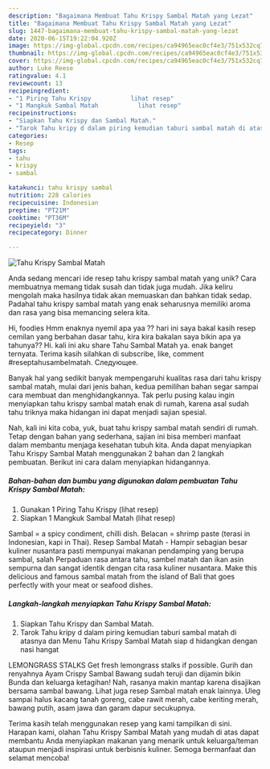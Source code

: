 ```yaml
---
description: "Bagaimana Membuat Tahu Krispy Sambal Matah yang Lezat"
title: "Bagaimana Membuat Tahu Krispy Sambal Matah yang Lezat"
slug: 1447-bagaimana-membuat-tahu-krispy-sambal-matah-yang-lezat
date: 2020-06-15T19:22:04.920Z
image: https://img-global.cpcdn.com/recipes/ca94965eac0cf4e3/751x532cq70/tahu-krispy-sambal-matah-foto-resep-utama.jpg
thumbnail: https://img-global.cpcdn.com/recipes/ca94965eac0cf4e3/751x532cq70/tahu-krispy-sambal-matah-foto-resep-utama.jpg
cover: https://img-global.cpcdn.com/recipes/ca94965eac0cf4e3/751x532cq70/tahu-krispy-sambal-matah-foto-resep-utama.jpg
author: Luke Reese
ratingvalue: 4.1
reviewcount: 13
recipeingredient:
- "1 Piring Tahu Krispy           lihat resep"
- "1 Mangkuk Sambal Matah           lihat resep"
recipeinstructions:
- "Siapkan Tahu Krispy dan Sambal Matah."
- "Tarok Tahu kripy d dalam piring kemudian taburi sambal matah di atasnya dan Menu Tahu Krispy Sambal Matah siap d hidangkan dengan nasi hangat"
categories:
- Resep
tags:
- tahu
- krispy
- sambal

katakunci: tahu krispy sambal 
nutrition: 228 calories
recipecuisine: Indonesian
preptime: "PT21M"
cooktime: "PT36M"
recipeyield: "3"
recipecategory: Dinner

---
```



![Tahu Krispy Sambal Matah](https://img-global.cpcdn.com/recipes/ca94965eac0cf4e3/751x532cq70/tahu-krispy-sambal-matah-foto-resep-utama.jpg)

Anda sedang mencari ide resep tahu krispy sambal matah yang unik? Cara membuatnya memang tidak susah dan tidak juga mudah. Jika keliru mengolah maka hasilnya tidak akan memuaskan dan bahkan tidak sedap. Padahal tahu krispy sambal matah yang enak seharusnya memiliki aroma dan rasa yang bisa memancing selera kita.

Hi, foodies Hmm enaknya nyemil apa yaa ?? hari ini saya bakal kasih resep cemilan yang berbahan dasar tahu, kira kira bakalan saya bikin apa ya tahunya?? Hi. kali ini aku share Tahu Sambal Matah ya. enak banget ternyata. Terima kasih silahkan di subscribe, like, comment #reseptahusambelmatah. Следующее.

Banyak hal yang sedikit banyak mempengaruhi kualitas rasa dari tahu krispy sambal matah, mulai dari jenis bahan, kedua pemilihan bahan segar sampai cara membuat dan menghidangkannya. Tak perlu pusing kalau ingin menyiapkan tahu krispy sambal matah enak di rumah, karena asal sudah tahu triknya maka hidangan ini dapat menjadi sajian spesial.


Nah, kali ini kita coba, yuk, buat tahu krispy sambal matah sendiri di rumah. Tetap dengan bahan yang sederhana, sajian ini bisa memberi manfaat dalam membantu menjaga kesehatan tubuh kita. Anda dapat menyiapkan Tahu Krispy Sambal Matah menggunakan 2 bahan dan 2 langkah pembuatan. Berikut ini cara dalam menyiapkan hidangannya.

<!--inarticleads1-->

##### Bahan-bahan dan bumbu yang digunakan dalam pembuatan Tahu Krispy Sambal Matah:

1. Gunakan 1 Piring Tahu Krispy           (lihat resep)
1. Siapkan 1 Mangkuk Sambal Matah           (lihat resep)


Sambal = a spicy condiment, chilli dish. Belacan = shrimp paste (terasi in Indonesian, kapi in Thai). Resep Sambal Matah - Hampir sebagian besar kuliner nusantara pasti mempunyai makanan pendamping yang berupa sambal, salah Perpaduan rasa antara tahu, sambel matah dan ikan asin sempurna dan sangat identik dengan cita rasa kuliner nusantara. Make this delicious and famous sambal matah from the island of Bali that goes perfectly with your meat or seafood dishes. 

<!--inarticleads2-->

##### Langkah-langkah menyiapkan Tahu Krispy Sambal Matah:

1. Siapkan Tahu Krispy dan Sambal Matah.
1. Tarok Tahu kripy d dalam piring kemudian taburi sambal matah di atasnya dan Menu Tahu Krispy Sambal Matah siap d hidangkan dengan nasi hangat


LEMONGRASS STALKS Get fresh lemongrass stalks if possible. Gurih dan renyahnya Ayam Crispy Sambal Bawang sudah teruji dan dijamin bikin Bunda dan keluarga ketagihan! Nah, rasanya makin mantap karena disajikan bersama sambal bawang. Lihat juga resep Sambal matah enak lainnya. Uleg sampai halus kacang tanah goreng, cabe rawit merah, cabe keriting merah, bawang putih, asam jawa dan garam dapur secukupnya. 

Terima kasih telah menggunakan resep yang kami tampilkan di sini. Harapan kami, olahan Tahu Krispy Sambal Matah yang mudah di atas dapat membantu Anda menyiapkan makanan yang menarik untuk keluarga/teman ataupun menjadi inspirasi untuk berbisnis kuliner. Semoga bermanfaat dan selamat mencoba!

